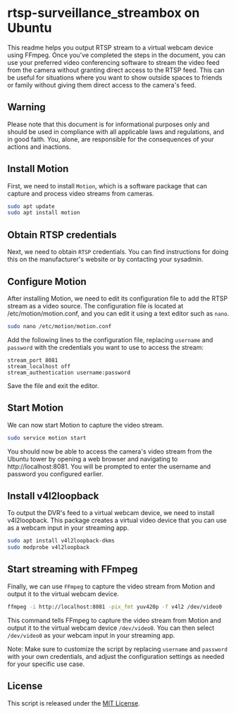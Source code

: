 # rtsp-surveillance_streambox on Ubuntu
This readme helps you output RTSP stream to a virtual webcam device using FFmpeg. Once you've completed the steps in the document, you can use your preferred video conferencing software to stream the video feed from the camera without granting direct access to the RTSP feed. This can be useful for situations where you want to show outside spaces to friends or family without giving them direct access to the camera's feed.

## Warning
Please note that this document is for informational purposes only and should be used in compliance with all applicable laws and regulations, and in good faith. You, alone, are responsible for the consequences of your actions and inactions.

## Install Motion

First, we need to install `Motion`, which is a software package that can capture and process video streams from cameras.

```bash
sudo apt update
sudo apt install motion
```

## Obtain RTSP credentials

Next, we need to obtain `RTSP` credentials. You can find instructions for doing this on the manufacturer's website or by contacting your sysadmin.

## Configure Motion

After installing Motion, we need to edit its configuration file to add the RTSP stream as a video source. The configuration file is located at /etc/motion/motion.conf, and you can edit it using a text editor such as `nano`.

```bash
sudo nano /etc/motion/motion.conf
```

Add the following lines to the configuration file, replacing `username` and `password` with the credentials you want to use to access the stream:

```
stream_port 8081
stream_localhost off
stream_authentication username:password
```

Save the file and exit the editor.

## Start Motion

We can now start Motion to capture the video stream.

```bash
sudo service motion start
```

You should now be able to access the camera's video stream from the Ubuntu tower by opening a web browser and navigating to http://localhost:8081. You will be prompted to enter the username and password you configured earlier.

## Install v4l2loopback

To output the DVR's feed to a virtual webcam device, we need to install v4l2loopback. This package creates a virtual video device that you can use as a webcam input in your streaming app.

```bash
sudo apt install v4l2loopback-dkms
sudo modprobe v4l2loopback
```

## Start streaming with FFmpeg

Finally, we can use `FFmpeg` to capture the video stream from Motion and output it to the virtual webcam device.

```bash
ffmpeg -i http://localhost:8081 -pix_fmt yuv420p -f v4l2 /dev/video0
```

This command tells FFmpeg to capture the video stream from Motion and output it to the virtual webcam device `/dev/video0`. You can then select `/dev/video0` as your webcam input in your streaming app.

Note: Make sure to customize the script by replacing `username` and `password` with your own credentials, and adjust the configuration settings as needed for your specific use case.

## License

This script is released under the [MIT License](LICENSE).
